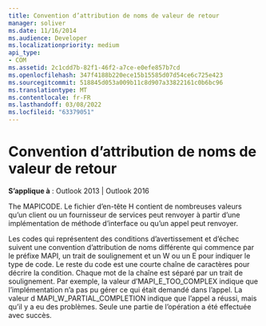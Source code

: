 ```yaml
---
title: Convention d’attribution de noms de valeur de retour
manager: soliver
ms.date: 11/16/2014
ms.audience: Developer
ms.localizationpriority: medium
api_type:
- COM
ms.assetid: 2c1cdd7b-82f1-46f2-a7ce-e0efe857b7cd
ms.openlocfilehash: 347f4188b220ece15b15585d07d54ce6c725e423
ms.sourcegitcommit: 518845d053a009b11c8d907a33822161c0b6bc96
ms.translationtype: MT
ms.contentlocale: fr-FR
ms.lasthandoff: 03/08/2022
ms.locfileid: "63379051"
---
```

# <a name="return-value-naming-convention"></a>Convention d’attribution de noms de valeur de retour

  
  
**S’applique à** : Outlook 2013 | Outlook 2016 
  
The MAPICODE. Le fichier d’en-tête H contient de nombreuses valeurs qu’un client ou un fournisseur de services peut renvoyer à partir d’une implémentation de méthode d’interface ou qu’un appel peut renvoyer.
  
Les codes qui représentent des conditions d’avertissement et d’échec suivent une convention d’attribution de noms différente qui commence par le préfixe MAPI, un trait de soulignement et un W ou un E pour indiquer le type de code. Le reste du code est une courte chaîne de caractères pour décrire la condition. Chaque mot de la chaîne est séparé par un trait de soulignement. Par exemple, la valeur d’MAPI_E_TOO_COMPLEX indique que l’implémentation n’a pas pu gérer ce qui était demandé dans l’appel. La valeur d MAPI_W_PARTIAL_COMPLETION indique que l’appel a réussi, mais qu’il y a eu des problèmes. Seule une partie de l’opération a été effectuée avec succès.
  

